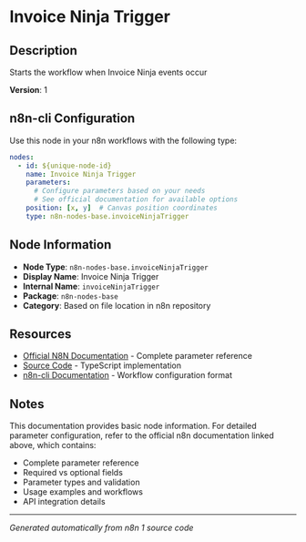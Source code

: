 # Invoice Ninja Trigger

## Description

Starts the workflow when Invoice Ninja events occur

**Version**: 1

## n8n-cli Configuration

Use this node in your n8n workflows with the following type:

```yaml
nodes:
  - id: ${unique-node-id}
    name: Invoice Ninja Trigger
    parameters:
      # Configure parameters based on your needs
      # See official documentation for available options
    position: [x, y]  # Canvas position coordinates
    type: n8n-nodes-base.invoiceNinjaTrigger
```

## Node Information

- **Node Type**: `n8n-nodes-base.invoiceNinjaTrigger`
- **Display Name**: Invoice Ninja Trigger
- **Internal Name**: `invoiceNinjaTrigger`
- **Package**: `n8n-nodes-base`
- **Category**: Based on file location in n8n repository

## Resources

- [Official N8N Documentation](https://docs.n8n.io/integrations/builtin/app-nodes/n8n-nodes-base.invoiceninjatrigger/) - Complete parameter reference
- [Source Code](https://github.com/n8n-io/n8n/blob/master/packages/nodes-base/nodes/InvoiceNinja/InvoiceNinjaTrigger.node.ts) - TypeScript implementation
- [n8n-cli Documentation](https://github.com/edenreich/n8n-cli) - Workflow configuration format

## Notes

This documentation provides basic node information. For detailed parameter configuration, 
refer to the official n8n documentation linked above, which contains:

- Complete parameter reference
- Required vs optional fields
- Parameter types and validation
- Usage examples and workflows
- API integration details

---
*Generated automatically from n8n 1 source code*
